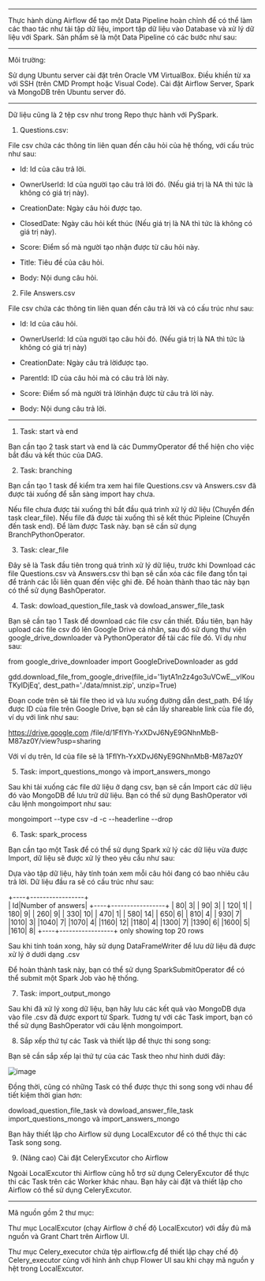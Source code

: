 ***
Thực hành dùng Airflow để tạo một Data Pipeline hoàn chỉnh để có thể làm các thao tác như tải tập dữ liệu, import tập dữ liệu vào Database và xử lý dữ liệu với Spark. Sản phẩm sẽ là một Data Pipeline có các bước như sau:

***

Môi trường:

Sử dụng Ubuntu server cài đặt trên Oracle VM VirtualBox.
Điều khiền từ xa với SSH (trên CMD Prompt hoặc Visual Code).
Cài đặt Airflow Server, Spark và MongoDB trên Ubuntu server đó.

***

Dữ liệu cũng là 2 tệp csv như trong Repo thực hành với PySpark.

1. Questions.csv:

File csv chứa các thông tin liên quan đến câu hỏi của hệ thống, với cấu trúc như sau:

- Id: Id của câu trả lời.

- OwnerUserId: Id của người tạo câu trả lời đó. (Nếu giá trị là NA thì tức là không có giá trị này).

- CreationDate: Ngày câu hỏi được tạo.

- ClosedDate: Ngày câu hỏi kết thúc (Nếu giá trị là NA thì tức là không có giá trị này).

- Score: Điểm số mà người tạo nhận được từ câu hỏi này.

- Title: Tiêu đề của câu hỏi.

- Body: Nội dung câu hỏi.

2. File Answers.csv

File csv chứa các thông tin liên quan đến câu trả lời và có cấu trúc như sau:

- Id: Id của câu hỏi.

- OwnerUserId: Id của người tạo câu hỏi đó. (Nếu giá trị là NA thì tức là không có giá trị này)

- CreationDate: Ngày câu trả lờiđược tạo.

- ParentId: ID của câu hỏi mà có câu trả lời này.

- Score: Điểm số mà người trả lờinhận được từ câu trả lời này.

- Body: Nội dung câu trả lời.

***

1.  Task: start và end

Bạn cần tạo 2 task start và end là các DummyOperator để thể hiện cho việc bắt đầu và kết thúc của DAG.

2. Task: branching

Bạn cần tạo 1 task để kiểm tra xem hai file Questions.csv và Answers.csv đã được tải xuống để sẵn sàng import hay chưa.

Nếu file chưa được tải xuống thì bắt đầu quá trình xử lý dữ liệu (Chuyển đến task clear_file).
Nếu file đã được tải xuống thì sẽ kết thúc Pipleine (Chuyển đến task end).
Để làm được Task này. bạn sẽ cần sử dụng BranchPythonOperator.

3. Task: clear_file

Đây sẽ là Task đầu tiên trong quá trình xử lý dữ liệu,  trước khi Download các file Questions.csv và Answers.csv thì bạn sẽ cần xóa các file đang tồn tại để tránh các lỗi liên quan đến việc ghi đè. Để hoàn thành thao tác này bạn có thể sử dụng BashOperator.

4. Task: dowload_question_file_task và dowload_answer_file_task

Bạn sẽ cần tạo 1 Task để download các file csv cần thiết. Đầu tiên, bạn hãy upload các file csv đó lên Google Drive cá nhân, sau đó sử dụng thư viện google_drive_downloader  và PythonOperator để tải các file đó. Ví dụ như sau:


from google_drive_downloader import GoogleDriveDownloader as gdd

gdd.download_file_from_google_drive(file_id='1iytA1n2z4go3uVCwE__vIKouTKyIDjEq',
                                    dest_path='./data/mnist.zip',
                                    unzip=True)
                                  
 
Đoạn code trên sẽ tải file theo id và lưu xuống đường dẫn dest_path. Để lấy được ID của file trên Google Drive, bạn sẽ cần lấy shareable link của file đó, ví dụ với link như sau:

https://drive.google.com /file/d/1FflYh-YxXDvJ6NyE9GNhnMbB-M87az0Y/view?usp=sharing

Với ví dụ trên, Id của file sẽ là 1FflYh-YxXDvJ6NyE9GNhnMbB-M87az0Y

5. Task: import_questions_mongo và import_answers_mongo

Sau khi tải xuống các file dữ liệu ở dạng csv, bạn sẽ cần Import các dữ liệu đó vào MongoDB để lưu trữ dữ liệu. Bạn có thể sử dụng BashOperator với câu lệnh mongoimport như sau:


mongoimport --type csv -d <database> -c <collection> --headerline --drop <file>

6. Task: spark_process

Bạn cần tạo một Task để có thể sử dụng Spark xử lý các dữ liệu vừa được Import, dữ liệu sẽ được xử lý theo yêu cầu như sau:

Dựa vào tập dữ liệu, hãy tính toán xem mỗi câu hỏi đang có bao nhiêu câu trả lời. Dữ liệu đầu ra sẽ có cấu trúc như sau:


+----+-----------------+                                                        
|  Id|Number of answers|
+----+-----------------+
|  80|                3|
|  90|                3|
| 120|                1|
| 180|                9|
| 260|                9|
| 330|               10|
| 470|                1|
| 580|               14|
| 650|                6|
| 810|                4|
| 930|                7|
|1010|                3|
|1040|                7|
|1070|                4|
|1160|               12|
|1180|                4|
|1300|                7|
|1390|                6|
|1600|                5|
|1610|                8|
+----+-----------------+
only showing top 20 rows

Sau khi tính toán xong, hãy sử dụng DataFrameWriter để lưu dữ liệu đã được xử lý ở dưới dạng .csv

Để hoàn thành task này, bạn có thể sử dụng SparkSubmitOperator để có thể submit một Spark Job vào hệ thống.

7. Task: import_output_mongo

Sau khi đã xử lý xong dữ liệu, bạn hãy lưu các kết quả vào MongoDB dựa vào file .csv đã được export từ Spark. Tương tự với các Task import, bạn có thể sử dụng BashOperator với câu lệnh mongoimport.

8. Sắp xếp thứ tự các Task và thiết lập để thực thi song song:

Bạn sẽ cần sắp xếp lại thứ tự của các Task theo như hình dưới đây:

![image](https://user-images.githubusercontent.com/105615288/172523268-d9be18eb-987e-4e2d-997c-c7d476900b0d.png)


Đồng thời, cũng có những Task có thể được thực thi song song với nhau để tiết kiệm thời gian hơn:

dowload_question_file_task và dowload_answer_file_task
import_questions_mongo và import_answers_mongo

Bạn hãy thiết lập cho Airflow sử dụng LocalExcutor để có thể thực thi các Task song song.

9. (Nâng cao) Cài đặt CeleryExcutor cho Airflow

Ngoài LocalExcutor thì Airflow cũng hỗ trợ sử dụng CeleryExcutor để thực thi các Task trên các Worker khác nhau. Bạn hãy cài đặt và thiết lập cho Airflow có thể sử dụng CeleryExcutor. 

***

Mã nguồn gồm 2 thư mục:

Thư mục LocalExcutor (chạy Airflow ở chế độ LocalExcutor) với đầy đủ mã nguồn và Grant Chart trên Airflow UI. 

Thư mục Celery_executor chứa tệp airflow.cfg để thiết lập chạy chế độ Celery_executor cùng với hình ảnh chụp Flower UI sau khi chạy mã nguồn y hệt trong LocalExcutor.

